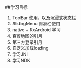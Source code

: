 ##学习目标
1. ToolBar 使用，以及沉浸式状态栏
2. SlidingMenu 侧滑栏使用
3. native + RxAndroid 学习
4. 百度地图的引用
5. 第三方登录引用
6. 自定义加载loading
7. 学习JNI
8. 学习NDK